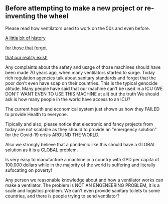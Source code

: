 ## Before attempting to make a new project or re-inventing the wheel ##
Please read how ventilators used to work on the 50s and even before.
 
[A little bit of history](https://en.wikipedia.org/wiki/Ventilator) 

[for those that forgot](https://www.ncbi.nlm.nih.gov/pmc/articles/PMC6489151/) 

[that our reality exist!](https://scholar.google.com.br/scholar?q=challenges+of+icu+in+poor+public+health&hl=pt-BR&as_sdt=0&as_vis=1&oi=scholart)


Any complaints about the safety and usage of those machines should have been made 70 years ago, when many ventilators started to surge. 
Today rich regulation agencies talk about sanitary standards and forget that the poor don't even have soap on their countries. This is the typical genocide atitude. 
Many people have said that our machine can't be used in a ICU (WE DON'T WANT EVEN TO USE THIS MACHINE at all) but the truth We should ask is how many people in the world have access to an ICU? 

The current health and economical system just shown us how they FAILED to provide Health to everyone. 

Tipically and also, please notice that electronic and fancy projects from today are not scalable as they should to provide an "emergency solution" for the Covid-19 crisis AROUND THE WORLD. 

Also we strongly believe that a pandemic like this should have a GLOBAL solution as it is a GLOBAL problem. 

Is very easy to manufacture a machine in a country with GPD per capita of 100.000 dollars while in the majority of the world is suffering and literally sufocating on poverty!

Any person we reasonable knowledge about and how a ventilator works can make a ventilator. The problem is NOT AN ENGENEERING PROBLEM, it is a scale and logistics problem. We can't even provide sanitary toilets to some countries, and there is people trying to send ventilator?

 
